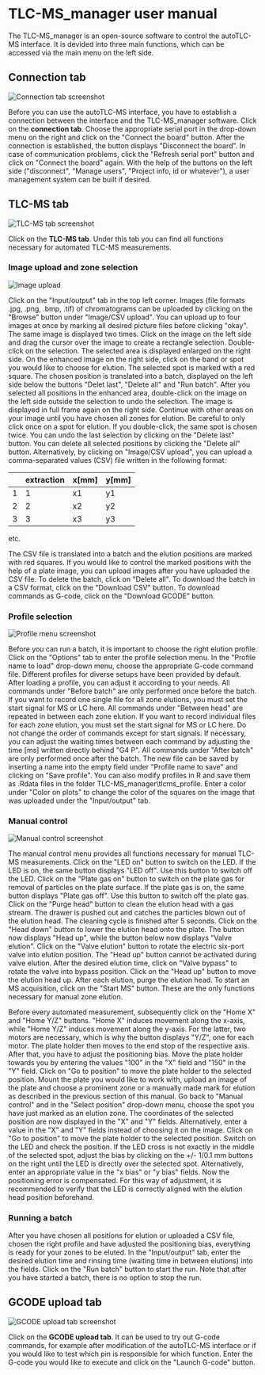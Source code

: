 # TLC-MS_manager user manual

The TLC-MS_manager is an open-source software to control the autoTLC-MS interface. 
It is devided into three main functions, which can be accessed via the main menu on the left side.


## Connection tab

![Connection tab screenshot](Connection_tab.png)

Before you can use the autoTLC-MS interface, you have to establish a connection between the interface and the TLC-MS_manager software. 
Click on the **connection tab**.
Choose the appropriate serial port in the drop-down menu on the right and click on the "Connect the board" button.
After the connection is established, the button displays "Disconnect the board". 
In case of communication problems, click the "Refresh serial port" button and click on "Connect the board" again. 
With the help of the buttons on the left side ("disconnect", "Manage users", "Project info, id or whatever"), a user management system can be built if desired. 


## TLC-MS tab

![TLC-MS tab screenshot](TLC-MS_tab.png)

Click on the **TLC-MS tab**. Under this tab you can find all functions necessary for automated TLC-MS measurements.

### Image upload and zone selection

![Image upload](Image_upload.png)

Click on the "Input/output" tab in the top left corner. 
Images (file formats .jpg, .png, .bmp, .tif) of chromatograms can be uploaded by clicking on the "Browse" button under "Image/CSV upload". 
You can upload up to four images at once by marking all desired picture files before clicking "okay".
The same image is displayed two times. Click on the image on the left side and drag the cursor over the image to create a rectangle selection.
Double-click on the selection. The selected area is displayed enlarged on the right side. 
On the enhanced image on the right side, click on the band or spot you would like to choose for elution. 
The selected spot is marked with a red square.
The chosen position is translated into a batch, displayed on the left side below the buttons "Delet last", "Delete all" and "Run batch".
After you selected all positions in the enhanced area, double-click on the image on the left side outside the selection to undo the selection. 
The image is displayed in full frame again on the right side. 
Continue with other areas on your image until you have chosen all zones for elution. 
Be careful to only click once on a spot for elution. If you double-click, the same spot is chosen twice.
You can undo the last selection by clicking on the "Delete last" button. 
You can delete all selected positions by clicking the "Delete all" button.
Alternatively, by clicking on "Image/CSV upload", you can upload a comma-separated values (CSV) file written in the following format:

|        | extraction | x[mm] | y[mm] |
|--------|------------|-------|-------|
|   1    |   1        |  x1   |  y1   |
|   2    |   2        |  x2   |  y2   |
|   3    |   3        |  x3   |  y3   |

etc. 

The CSV file is translated into a batch and the elution positions are marked with red squares.
If you would like to control the marked positions with the help of a plate image, you can upload images after you have uploaded the CSV file.
To delete the batch, click on "Delete all".
To download the batch in a CSV format, click on the "Download CSV" button.
To download commands as G-code, click on the "Download GCODE" button.

### Profile selection

![Profile menu screenshot](Profile_menu.png)

Before you can run a batch, it is important to choose the right elution profile.
Click on the "Options" tab to enter the profile selection menu. 
In the "Profile name to load" drop-down menu, choose the appropriate G-code command file.
Different profiles for diverse setups have been provided by default.
After loading a profile, you can adjust it according to your needs.
All commands under "Before batch" are only performed once before the batch.
If you want to record one single file for all zone elutions, you must set the start signal for MS or LC here.
All commands under "Between head" are repeated in between each zone elution. 
If you want to record individual files for each zone elution, you must set the start signal for MS or LC here.
Do not change the order of commands except for start signals. 
If necessary, you can adjust the waiting times between each command by adjusting the time [ms] written directly behind "G4 P".
All commands under "After batch" are only performed once after the batch.
The new file can be saved by inserting a name into the empty field under "Profile name to save" and clicking on "Save profile".
You can also modify profiles in R and save them as .Rdata files in the folder TLC-MS_manager\tlcms_profile.
Enter a color under "Color on plots" to change the color of the squares on the image that was uploaded under the "Input/output" tab.

### Manual control

![Manual control screenshot](Manual_control.png)

The manual control menu provides all functions necessary for manual TLC-MS measurements. 
Click on the "LED on" button to switch on the LED. If the LED is on, the same button displays "LED off". Use this button to switch off the LED.
Click on the "Plate gas on" button to switch on the plate gas for removal of particles on the plate surface.
If the plate gas is on, the same button displays "Plate gas off". Use this button to switch off the plate gas.
Click on the "Purge head" button to clean the elution head with a gas stream. 
The drawer is pushed out and catches the particles blown out of the elution head.
The cleaning cycle is finished after 5 seconds.
Click on the "Head down" button to lower the elution head onto the plate. The button now displays "Head up", while the button below now displays "Valve elution". 
Click on the "Valve elution" button to rotate the electric six-port valve into elution position. 
The "Head up" button cannot be activated during valve elution. 
After the desired elution time, click on "Valve bypass" to rotate the valve into bypass position.
Click on the "Head up" button to move the elution head up. After each elution, purge the elution head.
To start an MS acquisition, click on the "Start MS" button.
These are the only functions necessary for manual zone elution.

Before every automated measurement, subsequently click on the "Home X" and "Home Y/Z" buttons. 
"Home X" induces movement along the x-axis, while "Home Y/Z" induces movement along the y-axis.
For the latter, two motors are necessary, which is why the button displays "Y/Z", one for each motor.
The plate holder then moves to the end stop of the respective axis. After that, you have to adjust the positioning bias.
Move the plate holder towards you by entering the values "100" in the "X" field and "150" in the "Y" field.
Click on "Go to position" to move the plate holder to the selected position.
Mount the plate you would like to work with, upload an image of the plate and choose a prominent zone or a manually made mark for elution as described in the previous section of this manual.
Go back to "Manual control" and in the "Select position" drop-down menu, choose the spot you have just marked as an elution zone.
The coordinates of the selected position are now displayed in the "X" and "Y" fields.
Alternatively, enter a value in the "X" and "Y" fields instead of choosing it on the image.
Click on "Go to position" to move the plate holder to the selected position. 
Switch on the LED and check the position.
If the LED cross is not exactly in the middle of the selected spot, adjust the bias by clicking on the +/- 1/0.1 mm buttons on the right until the LED is directly over the selected spot.
Alternatively, enter an appropriate value in the "x bias" or "y bias" fields. Now the positioning error is compensated.
For this way of adjustment, it is recommended to verify that the LED is correctly aligned with the elution head position beforehand. 

### Running a batch 

After you have chosen all positions for elution or uploaded a CSV file, chosen the right profile 
and have adjusted the positioning bias, everything is ready for your zones to be eluted.
In the "Input/output" tab, enter the desired elution time and rinsing time (waiting time in between elutions) into the fields.
Click on the "Run batch" button to start the run. Note that after you have started a batch, there is no option to stop the run.


## GCODE upload tab

![GCODE upload tab screenshot](GCODE_upload_tab.png)

Click on the **GCODE upload tab**. It can be used to try out G-code commands, for example after modification of the autoTLC-MS interface
or if you would like to test which pin is responsible for which function. 
Enter the G-code you would like to execute and click on the "Launch G-code" button.



